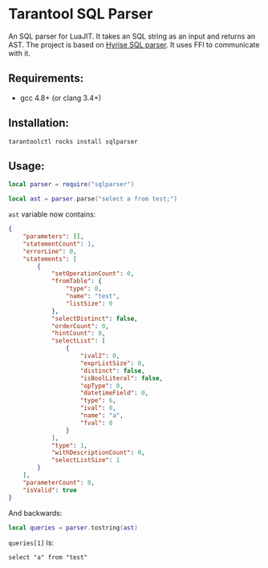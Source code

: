 # Tarantool SQL Parser

An SQL parser for LuaJIT. It takes an SQL string as an input and returns an AST.
The project is based on [Hyrise SQL parser](https://github.com/hyrise/sql-parser). It uses FFI to communicate with it.

## Requirements:

- gcc 4.8+ (or clang 3.4+)

## Installation:

```shell
tarantoolctl rocks install sqlparser
```

## Usage:

```Lua
local parser = require("sqlparser")

local ast = parser.parse("select a from test;")
```

`ast` variable now contains:

```json
{
    "parameters": [],
    "statementCount": 1,
    "errorLine": 0,
    "statements": [
        {
            "setOperationCount": 0,
            "fromTable": {
                "type": 0,
                "name": "test",
                "listSize": 0
            },
            "selectDistinct": false,
            "orderCount": 0,
            "hintCount": 0,
            "selectList": [
                {
                    "ival2": 0,
                    "exprListSize": 0,
                    "distinct": false,
                    "isBoolLiteral": false,
                    "opType": 0,
                    "datetimeField": 0,
                    "type": 6,
                    "ival": 0,
                    "name": "a",
                    "fval": 0
                }
            ],
            "type": 1,
            "withDescriptionCount": 0,
            "selectListSize": 1
        }
    ],
    "parameterCount": 0,
    "isValid": true
}
```

And backwards:

```Lua
local queries = parser.tostring(ast)
```

`queries[1]` is:

```
select "a" from "test"
```

